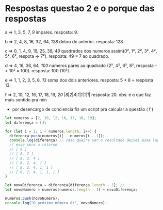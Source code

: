 # Respostas questao 2 e o porque das respostas

a => 1, 3, 5, 7, _9_
impares.
resposta: 9.

b => 2, 4, 8, 16, 32, 64, _128_
dobro do anterior.
resposta: 128.

c => 0, 1, 4, 9, 16, 25, 36, _49_
quadrados dos numeros assim(0², 1², 2², 3², 4², 5², 6², respota -> 7²).
resposta: 49 = 7 ao quadrado.

d => 4, 16, 36, 64, _100_
números pares ao quadrado (2², 4², 6², 8², resposta -> 10² = 100).
resposta: 100 (10²).

e => 1, 1, 2, 3, 5, 8, _13_
soma dos dois anteriores.
resposta: 5 + 8 = resposta 13.

f => 2, 10, 12, 16, 17, 18, 19, _20_
     |_8_|_2_|_4_|_1_|_1_|_1_|_1_|
resposta: 20.
obs: e o que faz mais sentido pra min

- por desencargo de conciencia fiz um script pra calcular a questão ( f )
```js
let numeros = [2, 10, 12, 16, 17, 18, 19];
let diferença = [];

for (let i = 1; i < numeros.length; i++) {
  diferença.push(numeros[i] - numeros[i - 1]);
  console.log(diferença) // caso queira ver o resultado deixei esse log
  // esse sera o retorno
  // [ 8 ]
  // [ 8, 2 ]
  // [ 8, 2, 4 ]
  // [ 8, 2, 4, 1 ]
  // [ 8, 2, 4, 1, 1 ]
  // [ 8, 2, 4, 1, 1, 1 ]
}

let novaDiferença = diferença[diferença.length - 1]; // 
let novoNumero = numeros[numeros.length - 1] + novaDiferença;

numeros.push(novoNumero);
console.log("O próximo número é:", novoNumero);
```
